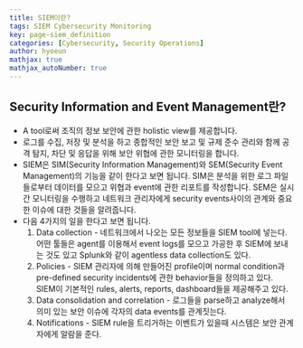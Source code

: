 ```yaml
---
title: SIEM이란?
tags: SIEM Cybersecurity Monitoring
key: page-siem_definition
categories: [Cybersecurity, Security Operations]
author: hyoeun
mathjax: true
mathjax_autoNumber: true
---
```


## Security Information and Event Management란?
* A tool로써 조직의 정보 보안에 관한 holistic view를 제공합니다.
* 로그를 수집, 저장 및 분석을 하고 종합적인 보안 보고 및 규제 준수 관리와 함께 공격 탐지, 차단 및 응답을 위해 보안 위협에 관한 모니터링을 합니다.
* SIEM은 SIM(Security Information Management)와 SEM(Security Event Management)의 기능을 같이 한다고 보면 됩니다. SIM은 분석을 위한 로그 파일들로부터 데이터를 모으고 위협과 event에 관한 리포트를 작성합니다. SEM은 실시간 모니터링을 수행하고 네트워크 관리자에게 security events사이의 관계와 중요한 이슈에 대한 것들을 알려줍니다.
* 다음 4가지의 일을 한다고 보면 됩니다.
  1. Data collection - 네트워크에서 나오는 모든 정보들을 SIEM tool에 넣는다. 어떤 툴들은 agent를 이용해서 event logs를 모으고 가공한 후 SIEM에 보내는 것도 있고 Splunk와 같이 agentless data collection도 있다.
  1. Policies - SIEM 관리자에 의해 만들어진 profile이며 normal condition과 pre-defined security incidents에 관한 behavior들을 정의하고 있다. SIEM이 기본적인 rules, alerts, reports, dashboard들을 제공해주고 있다.
  1. Data consolidation and correlation - 로그들을 parse하고 analyze해서 의미 있는 보안 이슈에 각자의 data events를 관계짓는다.
  1. Notifications - SIEM rule을 트리거하는 이벤트가 있을때 시스템은 보안 관계자에게 알람을 준다.